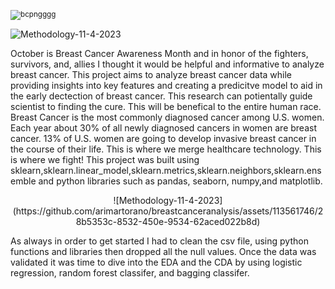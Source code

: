 
<small>![bcpngggg](https://github.com/arimartorano/breastcanceranalysis/assets/113561746/3f44d629-7f61-4840-8185-4fdff6db90c9)</small>




![Methodology-11-4-2023](https://github.com/arimartorano/breastcanceranalysis/assets/113561746/28b5353c-8532-450e-9534-62aced022b8d)

October is Breast Cancer Awareness Month and in honor of the fighters, survivors, and, allies I thought it would be helpful and informative to analyze breast cancer. This project aims to analyze breast cancer data while providing insights into key features and creating a predicitve model to aid in the early dectection of breast cancer. This research can potientally guide scientist to finding the cure. This will be benefical to the entire human race. Breast Cancer is the most commonly diagnosed cancer among U.S. women. Each year about 30% of all newly diagnosed cancers in women are breast cancer. 13% of U.S. women are going to develop invasive breast cancer in the course of their life. This is where we merge healthcare technology. This is where we fight! This project was built using sklearn,sklearn.linear_model,sklearn.metrics,sklearn.neighbors,sklearn.ensemble and python libraries such as pandas, seaborn, numpy,and matplotlib.

<center>![Methodology-11-4-2023](https://github.com/arimartorano/breastcanceranalysis/assets/113561746/28b5353c-8532-450e-9534-62aced022b8d)
</center>

As always in order to get started I had to clean the csv file, using python functions and libraries then dropped all the null values. Once the data was validated it was time to dive into the EDA and the CDA  by using logistic regression, random forest classifer, and bagging classifer.





